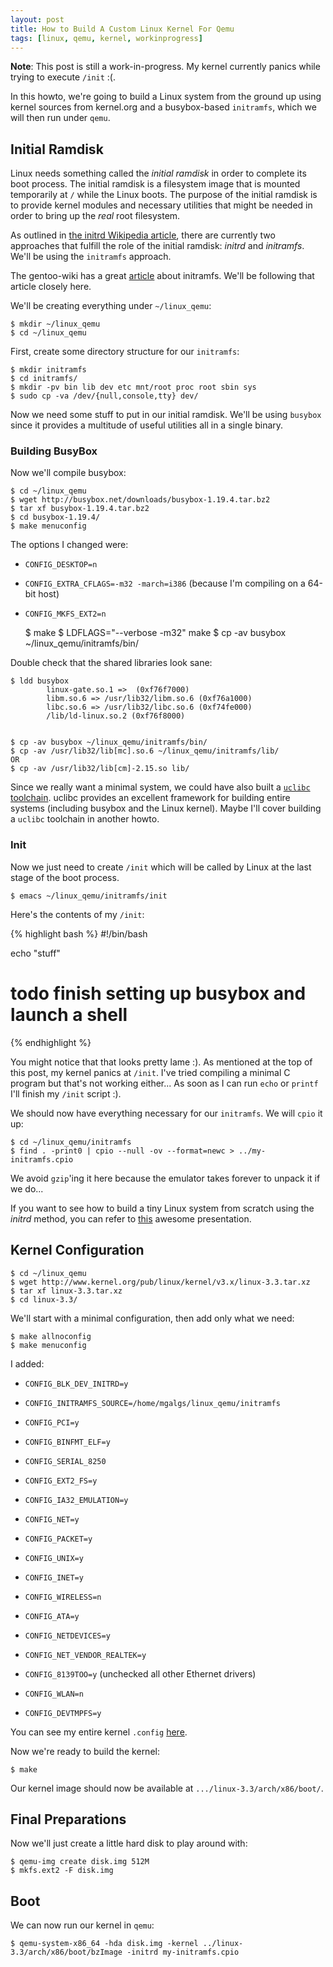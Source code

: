 ```yaml
---
layout: post
title: How to Build A Custom Linux Kernel For Qemu
tags: [linux, qemu, kernel, workinprogress]
---
```


<div class="alert-message info">

<b>Note</b>: This post is still a work-in-progress. My kernel
currently panics while trying to execute <code>/init</code> :(.

 </div>

In this howto, we're going to build a Linux system from the ground up
using kernel sources from kernel.org and a busybox-based `initramfs`,
which we will then run under `qemu`.

## Initial Ramdisk

Linux needs something called the *initial ramdisk* in order to
complete its boot process. The initial ramdisk is a filesystem image
that is mounted temporarily at `/` while the Linux boots. The purpose
of the initial ramdisk is to provide kernel modules and necessary
utilities that might be needed in order to bring up the *real* root
filesystem.

As outlined in
[the initrd Wikipedia article](http://en.wikipedia.org/wiki/Initrd),
there are currently two approaches that fulfill the role of the
initial ramdisk: *initrd* and *initramfs*. We'll be using the
`initramfs` approach.

The gentoo-wiki has a great
[article](http://en.gentoo-wiki.com/wiki/Initramfs) about
initramfs. We'll be following that article closely here.

We'll be creating everything under `~/linux_qemu`:

    $ mkdir ~/linux_qemu
    $ cd ~/linux_qemu

First, create some directory structure for our `initramfs`:

    $ mkdir initramfs
    $ cd initramfs/
    $ mkdir -pv bin lib dev etc mnt/root proc root sbin sys
    $ sudo cp -va /dev/{null,console,tty} dev/

Now we need some stuff to put in our initial ramdisk. We'll be using
`busybox` since it provides a multitude of useful utilities all in a
single binary.

### Building BusyBox

Now we'll compile busybox:

    $ cd ~/linux_qemu
    $ wget http://busybox.net/downloads/busybox-1.19.4.tar.bz2
    $ tar xf busybox-1.19.4.tar.bz2
    $ cd busybox-1.19.4/
    $ make menuconfig

The options I changed were:

* `CONFIG_DESKTOP=n`
* `CONFIG_EXTRA_CFLAGS=-m32 -march=i386` (because I'm compiling on a 64-bit host)
* `CONFIG_MKFS_EXT2=n`

    $ make
    $ LDFLAGS="--verbose -m32" make
    $ cp -av busybox ~/linux_qemu/initramfs/bin/

Double check that the shared libraries look sane:

    $ ldd busybox
            linux-gate.so.1 =>  (0xf76f7000)
            libm.so.6 => /usr/lib32/libm.so.6 (0xf76a1000)
            libc.so.6 => /usr/lib32/libc.so.6 (0xf74fe000)
            /lib/ld-linux.so.2 (0xf76f8000)
    

    $ cp -av busybox ~/linux_qemu/initramfs/bin/
    $ cp -av /usr/lib32/lib[mc].so.6 ~/linux_qemu/initramfs/lib/
    OR
    $ cp -av /usr/lib32/lib[cm]-2.15.so lib/



Since we really want a minimal system, we could have also built a
[`uclibc` toolchain](http://www.uclibc.org/toolchains.html). uclibc
provides an excellent framework for building entire systems (including
busybox and the Linux kernel). Maybe I'll cover building a `uclibc`
toolchain in another howto.

### Init

Now we just need to create `/init` which will be called by Linux at
the last stage of the boot process.

    $ emacs ~/linux_qemu/initramfs/init

Here's the contents of my `/init`:

{% highlight bash %}
#!/bin/bash

echo "stuff"
# todo finish setting up busybox and launch a shell
{% endhighlight %}

You might notice that that looks pretty lame :). As mentioned at the
top of this post, my kernel panics at `/init`. I've tried compiling a
minimal C program but that's not working either... As soon as I can
run `echo` or `printf` I'll finish my `/init` script :).

We should now have everything necessary for our `initramfs`. We will
`cpio` it up:

    $ cd ~/linux_qemu/initramfs
    $ find . -print0 | cpio --null -ov --format=newc > ../my-initramfs.cpio

We avoid `gzip`'ing it here because the emulator takes forever to
unpack it if we do...

If you want to see how to build a tiny Linux system from scratch using
the *initrd* method, you can refer to
[this](http://free-electrons.com/docs/elfs/) awesome presentation.

## Kernel Configuration

    $ cd ~/linux_qemu
    $ wget http://www.kernel.org/pub/linux/kernel/v3.x/linux-3.3.tar.xz
    $ tar xf linux-3.3.tar.xz
    $ cd linux-3.3/

We'll start with a minimal configuration, then add only what we need:

    $ make allnoconfig
    $ make menuconfig

I added:

* `CONFIG_BLK_DEV_INITRD=y`
* `CONFIG_INITRAMFS_SOURCE=/home/mgalgs/linux_qemu/initramfs`
* `CONFIG_PCI=y`
* `CONFIG_BINFMT_ELF=y`
* `CONFIG_SERIAL_8250`
* `CONFIG_EXT2_FS=y`
* `CONFIG_IA32_EMULATION=y`
* `CONFIG_NET=y`
* `CONFIG_PACKET=y`
* `CONFIG_UNIX=y`
* `CONFIG_INET=y`
* `CONFIG_WIRELESS=n`
* `CONFIG_ATA=y`
* `CONFIG_NETDEVICES=y`
* `CONFIG_NET_VENDOR_REALTEK=y`
* `CONFIG_8139TOO=y` (unchecked all other Ethernet drivers)
* `CONFIG_WLAN=n`

* `CONFIG_DEVTMPFS=y`

You can see my entire kernel `.config` [here](http://sprunge.us/LiKV).

Now we're ready to build the kernel:

    $ make

Our kernel image should now be available at
`.../linux-3.3/arch/x86/boot/`.

## Final Preparations

Now we'll just create a little hard disk to play around with:

    $ qemu-img create disk.img 512M
    $ mkfs.ext2 -F disk.img

## Boot

We can now run our kernel in `qemu`:

    $ qemu-system-x86_64 -hda disk.img -kernel ../linux-3.3/arch/x86/boot/bzImage -initrd my-initramfs.cpio

